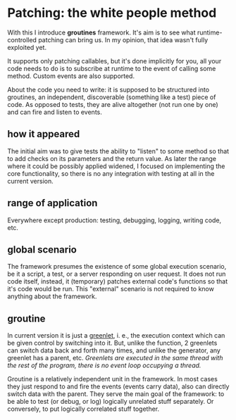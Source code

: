 Patching: the white people method
=================================

With this I introduce **groutines** framework.
It's aim is to see what runtime-controlled patching can bring us. In my opinion, that idea wasn't fully exploited yet.

It supports only patching callables, but it's done implicitly for you, all your code needs to do is to subscribe at runtime to the event of calling some method. Custom events are also supported.

About the code you need to write: it is supposed to be structured into groutines, an independent, discoverable (something like a test) piece of code. As opposed to tests, they are alive altogether (not run one by one) and can fire and listen to events.

how it appeared
----------------

The initial aim was to give tests the ability to "listen" to some method so that to add checks on its parameters and the return value. As later the range where it could be possibly applied widened, I focused on implementing the core functionality, so there is no any integration with testing at all in the current version.

range of application
---------------------
Everywhere except production: testing, debugging, logging, writing code, etc.

global scenario
-----------------

The framework presumes the existence of some global execution scenario, be it a script, a test, or a server responding on user request. It does not run code itself, instead, it (temporary) patches external code's functions so that it's code would be run. 
This "external" scenario is not required to know anything about the framework.

groutine
----------

In current version it is just a [greenlet](http://greenlet.readthedocs.org), i. e., the execution context which can be given control by switching into it. But, unlike the function, 2 greenlets can switch data back and forth many times, and unlike the generator, any greenlet has a parent, etc. *Greenlets are executed in the same thread with the rest of the program, there is no event loop occupying a thread.*

Groutine is a relatively independent unit in the framework. In most cases they just respond to and fire the events (events carry data), also can directly switch data with the parent. They serve the main goal of the framework: to be able to test (or debug, or log) logically unrelated stuff separately. Or conversely, to put logically correlated stuff together.
